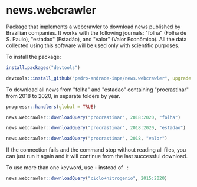 # news.webcrawler

Package that implements a webcrawler to download news published by Brazilian companies. It works with the following journals: "folha" (Folha de S. Paulo), "estadao" (Estadão), and "valor" (Valor Econômico). All the data collected using this software will be used only with scientific purposes.

To install the package:

```R
install.packages("devtools")

devtools::install_github("pedro-andrade-inpe/news.webcrawler", upgrade = "always")
```

To download all news from "folha" and "estadao" containing "procrastinar" from 2018 to 2020, in separate folders by year.

```R
progressr::handlers(global = TRUE)

news.webcrawler::downloadQuery("procrastinar", 2018:2020, "folha")

news.webcrawler::downloadQuery("procrastinar", 2018:2020, "estadao")

news.webcrawler::downloadQuery("procrastinar", 2018, "valor")
```

If the connection fails and the command stop without reading all files, you can just run it again and it will continue from the last successful download.

To use more than one keyword, use `+` instead of ` `:

```R
news.webcrawler::downloadQuery("ciclo+nitrogenio", 2015:2020)
```
